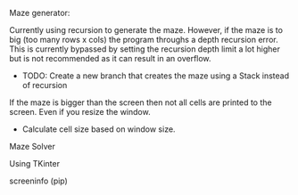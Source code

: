 Maze generator:

Currently using recursion to generate the maze. However, if the maze is to big (too many rows x cols) the program throughs a depth recursion error. This is currently bypassed by setting the recursion depth limit a lot higher but is not recommended as it can result in an overflow.

- TODO: Create a new branch that creates the maze using a Stack instead of recursion

If the maze is bigger than the screen then not all cells are printed to the screen. Even if you resize the window.

- Calculate cell size based on window size.

Maze Solver

Using TKinter


screeninfo (pip)